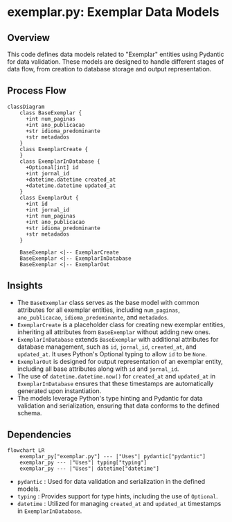 # exemplar.py: Exemplar Data Models

## Overview

This code defines data models related to "Exemplar" entities using Pydantic for data validation. These models are designed to handle different stages of data flow, from creation to database storage and output representation.

## Process Flow

```mermaid
classDiagram
    class BaseExemplar {
      +int num_paginas
      +int ano_publicacao
      +str idioma_predominante
      +str metadados
    }
    class ExemplarCreate {
    }
    class ExemplarInDatabase {
      +Optional[int] id
      +int jornal_id
      +datetime.datetime created_at
      +datetime.datetime updated_at
    }
    class ExemplarOut {
      +int id
      +int jornal_id
      +int num_paginas
      +int ano_publicacao
      +str idioma_predominante
      +str metadados
    }

    BaseExemplar <|-- ExemplarCreate
    BaseExemplar <|-- ExemplarInDatabase
    BaseExemplar <|-- ExemplarOut
```

## Insights

- The `BaseExemplar` class serves as the base model with common attributes for all exemplar entities, including `num_paginas`, `ano_publicacao`, `idioma_predominante`, and `metadados`.
- `ExemplarCreate` is a placeholder class for creating new exemplar entities, inheriting all attributes from `BaseExemplar` without adding new ones.
- `ExemplarInDatabase` extends `BaseExemplar` with additional attributes for database management, such as `id`, `jornal_id`, `created_at`, and `updated_at`. It uses Python's Optional typing to allow `id` to be `None`.
- `ExemplarOut` is designed for output representation of an exemplar entity, including all base attributes along with `id` and `jornal_id`.
- The use of `datetime.datetime.now()` for `created_at` and `updated_at` in `ExemplarInDatabase` ensures that these timestamps are automatically generated upon instantiation.
- The models leverage Python's type hinting and Pydantic for data validation and serialization, ensuring that data conforms to the defined schema.

## Dependencies

```mermaid
flowchart LR
    exemplar_py["exemplar.py"] --- |"Uses"| pydantic["pydantic"]
    exemplar_py --- |"Uses"| typing["typing"]
    exemplar_py --- |"Uses"| datetime["datetime"]
```

- `pydantic` : Used for data validation and serialization in the defined models.
- `typing` : Provides support for type hints, including the use of `Optional`.
- `datetime` : Utilized for managing `created_at` and `updated_at` timestamps in `ExemplarInDatabase`.